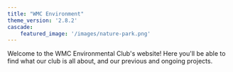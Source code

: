 ```yaml
---
title: "WMC Environment"
theme_version: '2.8.2'
cascade:
    featured_image: '/images/nature-park.png'
---
```

Welcome to the WMC Environmental Club's website! Here you'll be able to find what our club is all about, and our previous and ongoing projects.
